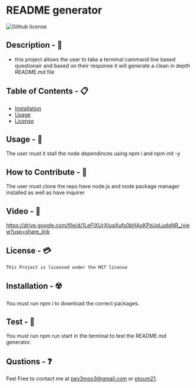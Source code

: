 # README generator

 ![Github license](https://img.shields.io/badge/license-MIT-blue.svg)

## Description - 💠
* this project allows the user to take a terminal cammand line based questionair and based on their response it will generate a clean in depth README.md file

## Table of Contents - 📋
* [Installation](#installation---☢️)
* [Usage](#usage---💎)
* [License](#license---💳)

## Usage - 💎
The user must it stall the node dependinces using npm i and npm init -y

## How to Contribute - 🍴
The user must clone the repo have node.js and node package manager installed as well as have inquirer 

## Video - 🎥
https://drive.google.com/file/d/1LeFlXUrXIuqXufs0bHAoKPdJqLudqNR_/view?usp=share_link

## License - 💳


    This Project is licensed under the MIT license 

## Installation - ☢️
 You must run npm i to download the correct packages.

## Test - 🧪
You must run npm run start in the terminal to test the README.md generator.

## Qustions - ❓
Feel Free to contact me at pey3moo3@gmail.com or [ptoum21](https://github.com/ptoum21).
